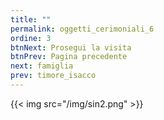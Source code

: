 ```yaml
---
title: ""
permalink: oggetti_cerimoniali_6
ordine: 3
btnNext: Prosegui la visita
btnPrev: Pagina precedente
next: famiglia
prev: timore_isacco
---
```

{{< img src="/img/sin2.png" >}}